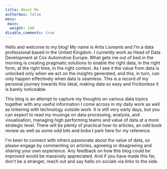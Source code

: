 ```yaml
---
title: About Me
authorbox: false
menu:
 main:
  weight: 100
disable_comments: true
---
```


Hello and welcome to my blog! My name is Artis Lismanis and I’m a data professional based in the United Kingdom. I currently work as Head of Data Development at Cox Automotive Europe. What gets me out of bed in the morning is creating pragmatic solutions to enable the right data, in the right form, at the right time, in the right context.  As I see it the value from data is unlocked only when we act on the insights generated, and this, in turn, can only happen effectively when data is seamless. This is a record of my personal journey towards this ideal, making data so easy and frictionless it is barely noticeable. 

This blog is an attempt to capture my thoughts on various data topics together with any useful information I come across in my daily work as well as tinkering with technology outside work. It is still very early days, but you can expect to read my musings on data processing, analysis, and visualisation, managing high performing teams and value of data at a more strategic level. There will be plenty of practical how-to articles, an odd book review as well as some odd bits and bobs I park here for my reference. 

I'm keen to connect with others passionate about the value of data, so please engage by commenting on articles, agreeing or disagreeing and sharing your own experience. Any feedback on how this blog could be improved would be massively appreciated. And if you have made this far, don't be a stranger, reach out and say hello on socials via links to the side.
